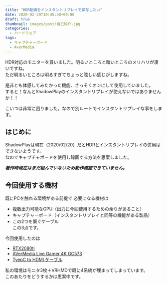 ```yaml
---
title: "HDR動画をインスタントリプレイで保存したい"
date: 2020-02-20T10:45:58+09:00
draft: true
thumbnail: images/post/自己紹介.jpg
categories:
  - ハードウェア
tags:
  - キャプチャーボード
  - AverMedia
---
```



HDR対応のモニターを買いました。明るいところと暗いところのメリハリが凄いですね。  
ただ明るいところは明るすぎてちょっと眩しい感じがしますね。  

是非とも体感してみたかった機能、さっそくオンにして使用していました。  
すると！なんとShadowPlayのインスタントリプレイが使えないではありませんか！！  

こいつは非常に困りました。なので別ルートでインスタントリプレイな事をします。  

## はじめに  
ShadowPlayは現在（2020/02/20）だとHDRとインスタントリプレイの併用はできないようです。  
なのでキャプチャボードを使用し録画する方法を思案しました。  

___著作時現在はまだ組んでいないため動作確認できていません。___  

## 今回使用する機材  
既にPCを触れる環境がある前提で 必要になる機材は  
- 複数出力可能なGPU（出力に今回使用するための余りがあること）    
- キャプチャーボード（インスタントリプレイと同等の機能がある製品）  
- この2つを繋ぐケーブル  
この3点です。  

今回使用したのは  
- [RTX2080ti](https://www.amazon.co.jp/gp/product/B07GRYKSXT/ref=ppx_yo_dt_b_search_asin_title?ie=UTF8&psc=1)
- [AVerMedia Live Gamer 4K GC573](https://www.amazon.co.jp/gp/product/B07FDVYM6R/ref=ppx_yo_dt_b_search_asin_title?ie=UTF8&psc=1)  
- [TyepC to HDMI ケーブル]()  

私の環境はモニタ3枚＋VRHMDで既に4系統が埋まってしまっています。  
このあたりをどうするかは思案中です。  
